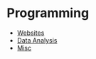 # Programming

* [Websites](/programming/websites)
* [Data Analysis](/programming/data_analysis)
* [Misc](/programming/misc)
